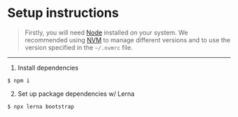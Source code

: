 # Setup instructions

> Firstly, you will need [Node](https://nodejs.org/en/) installed on your
> system. We recommended using [NVM](https://github.com/nvm-sh/nvm) to manage
> different versions and to use the version specified in the `~/.nvmrc` file.

---

1. Install dependencies

```shell
$ npm i
```

2. Set up package dependencies w/ Lerna

```shell
$ npx lerna bootstrap
```
